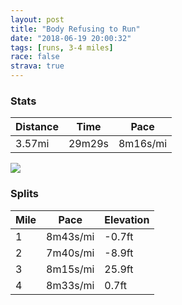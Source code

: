 ```yaml
---
layout: post
title: "Body Refusing to Run"
date: "2018-06-19 20:00:32"
tags: [runs, 3-4 miles]
race: false
strava: true
---
```


### Stats

| Distance | Time | Pace |
|----------|------|------|
|3.57mi|29m29s|8m16s/mi|

<img src='https://maps.googleapis.com/maps/api/staticmap?maptype=roadmap&path=enc:qmowFphobMma@cFuWyLiOyAeGnAcKzJuHQcJtEeVoEmAaC{GiCgM]_A|A{@pCjCnBcEpNbj@`^&key=AIzaSyC1MId7bFpkLXNAaYhBSTb8jLyiSqzbDtM&size=800x800&markers=color:yellow|label:S|40.71657,-73.97529&markers=color:green|label:F|40.737019999999994,-73.98145999999998'>

### Splits

| Mile | Pace | Elevation |
|------|------|-----------|
|1|8m43s/mi|-0.7ft|
|2|7m40s/mi|-8.9ft|
|3|8m15s/mi|25.9ft|
|4|8m33s/mi|0.7ft|
